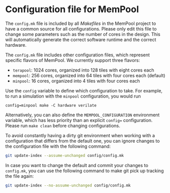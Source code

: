 # Configuration file for MemPool

The `config.mk` file is included by all *Makefiles* in the MemPool project to have
a common source for all configurations. Please only edit this file to change some
parameters such as the number of cores in the design. This will automatically
generate the correct software runtime and the correct hardware.

The `config.mk` file includes other configuration files, which represent specific
flavors of MemPool. We currently support three flavors:
- `terapool`: 1024 cores, organized into 128 tiles with eight cores each
- `mempool`: 256 cores, organized into 64 tiles with four cores each (default)
- `minpool`: 16 cores, organized into 4 tiles with four cores each

Use the `config` variable to define which configuration to take. For example,
to run a simulation with the `minpool` configuration, you would run
```
config=minpool make -C hardware verilate
```
Alternatively, you can also define the `MEMPOOL_CONFIGURATION` environment
variable, which has less priority than an explicit `config=` configuration.
Please run `make clean` before changing configurations.

To avoid constantly having a dirty git environment when working with a
configuration that differs from the default one, you can ignore changes to the
configuration file with the following command:

```bash
git update-index --assume-unchanged config/config.mk
```

In case you want to change the default and commit your changes to `config.mk`,
you can use the following command to make git pick up tracking the file again:

```bash
git update-index --no-assume-unchanged config/config.mk
```

